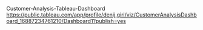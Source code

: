 Customer-Analysis-Tableau-Dashboard
https://public.tableau.com/app/profile/denij.giri/viz/CustomerAnalysisDashboard_16887234761210/Dashboard1?publish=yes
